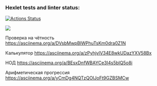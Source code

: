 ### Hexlet tests and linter status:
[![Actions Status](https://github.com/Roma1731/frontend-project-44/workflows/hexlet-check/badge.svg)](https://github.com/Roma1731/frontend-project-44/actions)


<a href="https://codeclimate.com/github/Roma1731/frontend-project-44/maintainability"><img src="https://api.codeclimate.com/v1/badges/de2a1a172810b654ad95/maintainability" /></a>

Проверка на чётность
https://asciinema.org/a/DVsbMwpBlWPhuTsKm0dra0Z1N

Калькулятор
https://asciinema.org/a/zPyhjvlV34E8wkUDazYXV58Bx

НОД
https://asciinema.org/a/BEsxDnfWBAYCe3I4s5bIQ5o8i

Арифметическая прогрессия
https://asciinema.org/a/yCmDg4NQTzQOIJoFt9GZBSMCw
